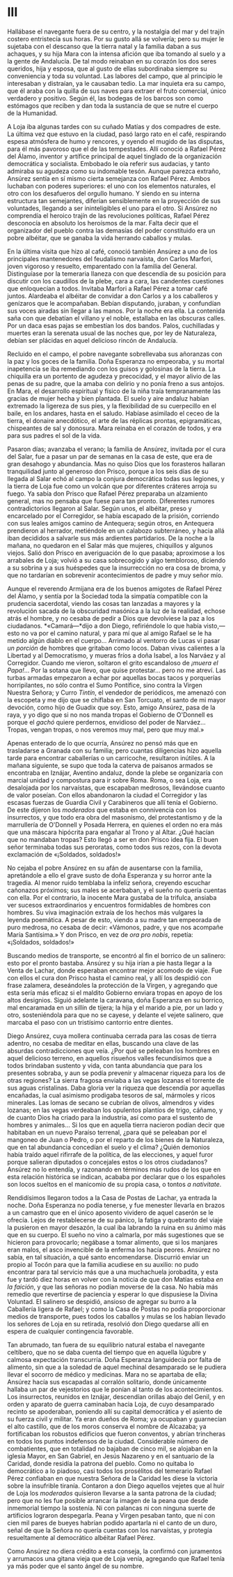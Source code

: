 # III

Hallábase el navegante fuera de su centro, y la nostalgia del mar y del trajín
costero entristecía sus horas. Por su gusto allá se volvería; pero su mujer le
sujetaba con el descanso que la tierra natal y la familia daban a sus achaques,
y su hija Mara con la intensa afición que iba tomando al suelo y a la gente de
Andalucía. De tal modo reinaban en su corazón los dos seres queridos, hija
y esposa, que al gusto de ellas subordinaba siempre su conveniencia y toda su
voluntad. Las labores del campo, que al principio le interesaban y distraían,
ya le causaban tedio. La mar inquieta era su campo, que él araba con la quilla
de sus naves para extraer el fruto comercial, único verdadero y positivo.
Según él, las bodegas de los barcos son como estómagos que reciben y dan toda
la sustancia de que se nutre el cuerpo de la Humanidad.

A Loja iba algunas tardes con su cuñado Matías y dos compadres de este. La
última vez que estuvo en la ciudad, pasó largo rato en el café, respirando
espesa atmósfera de humo y rencores, y oyendo el mugido de las disputas, para
él más pavoroso que el de las tempestades. Allí conoció a Rafael Pérez del
Álamo, inventor y artífice principal de aquel tinglado de la organización
democrática y socialista. Embobado le oía referir sus audacias, y tanto
admiraba su agudeza como su indomable tesón. Aunque parezca extraño, Ansúrez
sentía en sí mismo cierta semejanza con Rafael Pérez. Ambos luchaban con
poderes superiores: el uno con los elementos naturales, el otro con los
desafueros del orgullo humano. Y siendo en su interna estructura tan
semejantes, diferían sensiblemente en la proyección de sus voluntades, llegando
a ser ininteligibles el uno para el otro. Si Ansúrez no comprendía el heroico
trajín de las revoluciones políticas, Rafael Pérez desconocía en absoluto los
heroísmos de la mar. Falta decir que el organizador del pueblo contra las
demasías del poder constituido era un pobre albéitar, que se ganaba la vida
herrando caballos y mulas.

En la última visita que hizo al café, conoció también Ansúrez a uno de los
principales mantenedores del feudalismo narvaísta, don Carlos Marfori, joven
vigoroso y resuelto, emparentado con la familia del General. Distinguíase por
la temeraria llaneza con que descendía de su posición para discutir con los
caudillos de la plebe, cara a cara, las candentes cuestiones que enloquecían
a todos. Invitaba Marfori a Rafael Pérez a tomar café juntos. Alardeaba el
albéitar de convidar a don Carlos y a los caballeros y genízaros que le
acompañaban. Bebían disputando, juraban, y confundían sus voces airadas sin
llegar a las manos. Por la noche era ella. La contenida saña con que debatían
el villano y el noble, estallaba en las obscuras calles. Por un daca esas pajas
se embestían los dos bandos. Palos, cuchilladas y muertes eran la serenata
usual de las noches que, por ley de Naturaleza, debían ser plácidas en aquel
delicioso rincón de Andalucía.

Recluido en el campo, el pobre navegante sobrellevaba sus añoranzas con la paz
y los goces de la familia. Doña Esperanza no empeoraba, y su mortal inapetencia
se iba remediando con los guisos y golosinas de la tierra. La chiquilla era un
portento de agudeza y precocidad, y el mayor alivio de las penas de su padre,
que la amaba con delirio y no ponía freno a sus antojos. En Mara, el desarrollo
espiritual y físico de la niña traía tempranamente las gracias de mujer hecha
y bien plantada. El suelo y aire andaluz habían extremado la ligereza de sus
pies, y la flexibilidad de su cuerpecillo en el baile, en los andares, hasta en
el saludo. Habíase asimilado el ceceo de la tierra, el donaire anecdótico, el
arte de las réplicas prontas, epigramáticas, chispeantes de sal y donosura.
Mara reinaba en el corazón de todos, y era para sus padres el sol de la vida.

Pasaron días; avanzaba el verano; la familia de Ansúrez, invitada por el cura
del Salar, fue a pasar un par de semanas en la casa de este, que era de gran
desahogo y abundancia. Mas no quiso Dios que los forasteros hallaran
tranquilidad junto al generoso don Prisco, porque a los seis días de su llegada
al Salar echó al campo la conjura democrática todas sus legiones, y la tierra
de Loja fue como un volcán que por diferentes cráteres arroja su fuego. Ya
sabía don Prisco que Rafael Pérez preparaba un alzamiento general, mas no
pensaba que fuese para tan pronto. Diferentes rumores contradictorios llegaron
al Salar. Según unos, el albéitar, preso y encarcelado por el Corregidor, se
había escapado de la prisión, corriendo con sus leales amigos camino de
Antequera; según otros, en Antequera prendieron al herrador, metiéndole en un
calabozo subterráneo, y hacia allá iban decididos a salvarle sus más ardientes
partidarios. De la noche a la mañana, no quedaron en el Salar más que mujeres,
chiquillos y algunos viejos. Salió don Prisco en averiguación de lo que pasaba;
aproximose a los arrabales de Loja; volvió a su casa sobrecogido y algo
tembloroso, diciendo a su sobrina y a sus huéspedes que la insurrección no era
cosa de broma, y que no tardarían en sobrevenir acontecimientos de padre y muy
señor mío.

Aunque el reverendo Armijana era de los buenos amigotes de Rafael Pérez del
Álamo, y sentía por la Sociedad toda la simpatía compatible con la prudencia
sacerdotal, viendo las cosas tan lanzadas a mayores y la revolución sacada de
la obscuridad masónica a la luz de la realidad, echose atrás el hombre, y no
cesaba de pedir a Dios que devolviese la paz a los ciudadanos. *«Camará—*dijo
a don Diego, refiriéndole lo que había visto,—esto no va por el camino natural,
y para mí que al amigo Rafael se le ha metido algún diablo en el cuerpo...
Arrimado al ventorro de Lucas vi pasar *un porción* de hombres que gritaban
como locos. Daban vivas calientes a la Libertad y al Democratismo, y mueras
fríos a doña Isabel, a los Narváez y al Corregidor. Cuando me vieron, soltaron
el grito escandaloso de *¡muera el Papa!*... Por la sotana que llevo, que quise
protestar... pero no me atreví. Las turbas armadas empezaron a echar por
aquellas bocas tacos y porquerías horripilantes, no sólo contra el Sumo
Pontífice, sino contra la Virgen Nuestra Señora; y Curro *Tintín*, el vendedor
de periódicos, me amenazó con la escopeta y me dijo que se chiflaba en San
Torcuato, el santo de mi mayor devoción, como hijo de Guadix que soy. Esto,
amigo Ansúrez, pasa de la raya, y yo digo que si no nos manda tropas el
Gobierno de O'Donnell es porque el *gachó* quiere perdernos, envidioso del
poder de Narváez... Tropas, vengan tropas, o nos veremos muy mal, pero que muy
mal.»

Apenas enterado de lo que ocurría, Ansúrez no pensó más que en trasladarse
a Granada con su familia; pero cuantas diligencias hizo aquella tarde para
encontrar caballerías o un carricoche, resultaron inútiles. A la mañana
siguiente, se supo que toda la caterva de paisanos armados se encontraba en
Iznájar, Aventino andaluz, donde la plebe se organizaría con marcial unidad
y compostura para ir sobre Roma. Roma, o sea Loja, era desalojada por los
narvaístas, que escapaban medrosos, llevándose cuanto de valor poseían. Con
ellos abandonaron la ciudad el Corregidor y las escasas fuerzas de Guardia
Civil y Carabineros que allí tenía el Gobierno. De este dijeron los *moderados*
que estaba en connivencia con los insurrectos, y que todo era obra del
masonismo, del protestantismo y de la marrullería de O'Donnell y Posada
Herrera, en quienes el orden no era más que una máscara hipócrita para engañar
al Trono y al Altar. ¿Qué hacían que no mandaban tropas? Esto llegó a ser en
don Prisco idea fija. El buen señor terminaba todas sus peroratas, como todos
sus rezos, con la devota exclamación de «¡Soldados, soldados!»

No cejaba el pobre Ansúrez en su afán de ausentarse con la familia, apretándole
a ello el grave susto de doña Esperanza y su horror ante la tragedia. Al menor
ruido temblaba la infeliz señora, creyendo escuchar cañonazos próximos; sus
males se acerbaban, y el sueño no quería cuentas con ella. Por el contrario, la
inocente Mara gustaba de la trifulca, ansiaba ver sucesos extraordinarios
y encuentros formidables de hombres con hombres.  Su viva imaginación extraía
de los hechos más vulgares la leyenda poemática.  A pesar de esto, viendo a su
madre tan empeorada de puro medrosa, no cesaba de decir: «Vámonos, padre, y que
nos acompañe María Santísima.» Y don Prisco, en vez de *ora pro nobis*,
repetía: «¡Soldados, soldados!»

Buscando medios de transporte, se encontró al fin el borrico de un salinero:
esto por el pronto bastaba. Ansúrez y su hija irían a pie hasta llegar a la
Venta de Lachar, donde esperaban encontrar mejor acomodo de viaje. Fue con
ellos el cura don Prisco hasta el camino real, y allí los despidió con frase
zalamera, deseándoles la protección de la Virgen, y agregando que esta sería
más eficaz si el maldito Gobierno enviara tropas en apoyo de los altos
designios. Siguió adelante la caravana, doña Esperanza en su borrico, mal
encaramada en un sillín de tijera; la hija y el marido a pie, por un lado
y otro, sosteniéndola para que no se cayese, y delante el vejete salinero, que
marcaba el paso con un tristísimo cantorrio entre dientes.

Diego Ansúrez, cuya mollera continuaba cerrada para las cosas de tierra
adentro, no cesaba de meditar en ellas, buscando una clave de las absurdas
contradicciones que veía. ¿Por qué se peleaban los hombres en aquel delicioso
terreno, en aquellos risueños valles fecundísimos que a todos brindaban
sustento y vida, con tanta abundancia que para los presentes sobraba, y aun se
podía prevenir y almacenar riqueza para los de otras regiones? La sierra
fragosa enviaba a las vegas lozanas el torrente de sus aguas cristalinas. Daba
gloria ver la riqueza que descendía por aquellas encañadas, la cual asimismo
prodigaba tesoros de sal, mármoles y ricos minerales. Las lomas de secano se
cubrían de olivos, almendros y vides lozanas; en las vegas verdeaban los
opulentos plantíos de trigo, cáñamo, y de cuanto Dios ha criado para la
industria, así como para el sustento de hombres y animales... Si los que en
aquella tierra nacieron podían decir que habitaban en un nuevo Paraíso
terrenal, ¿para qué se peleaban por el mangoneo de Juan o Pedro, o por el
reparto de los bienes de la Naturaleza, que en tal abundancia concedían el
suelo y el clima? ¿Quién demonios había traído aquel rifirrafe de la política,
de las elecciones, y aquel furor porque salieran diputados o concejales estos
o los otros ciudadanos? Ansúrez no lo entendía, y razonando en términos más
rudos de los que en esta relación histórica se indican, acababa por declarar
que o los españoles son locos sueltos en el manicomio de su propia casa,
o tontos *a nativitate*.

Rendidísimos llegaron todos a la Casa de Postas de Lachar, ya entrada la noche.
Doña Esperanza no podía tenerse, y fue menester llevarla en brazos a un
camastro que en el único aposento vividero de aquel caserón se le ofrecía.
Lejos de restablecerse de su pánico, la fatiga y quebranto del viaje la
pusieron en mayor desazón, la cual iba labrando la ruina en su ánimo más que en
su cuerpo. El sueño no vino a calmarla, por más sugestiones que se hicieron
para provocarlo; negábase a tomar alimento, que si los manjares eran malos, el
asco invencible de la enferma los hacía peores. Ansúrez no sabía, en tal
situación, a qué santo encomendarse. Discurrió enviar un propio al Tocón para
que la familia acudiese en su auxilio: no pudo encontrar para tal servicio más
que a una muchachuela jorobadita, y esta fue y tardó diez horas en volver con
la noticia de que don Matías estaba *en la faición*, y que las señoras no
podían moverse de la casa. No había más remedio que revertirse de paciencia
y esperar lo que dispusiese la Divina Voluntad. El salinero se despidió,
ansioso de agregar su burro a la Caballería ligera de Rafael; y como la Casa de
Postas no podía proporcionar medios de transporte, pues todos los caballos
y mulas se los habían llevado los señores de Loja en su retirada, resolvió don
Diego quedarse allí en espera de cualquier contingencia favorable.

Tan abrumado, tan fuera de su equilibrio natural estaba el navegante celtíbero,
que no se daba cuenta del tiempo que en aquella lúgubre y calmosa expectación
transcurría. Doña Esperanza languidecía por falta de alimento, sin que a la
soledad de aquel mechinal desamparado se le pudiera llevar el socorro de médico
y medicinas. Mara no se apartaba de ella; Ansúrez hacía sus escapadas al
corralón solitario, donde únicamente hallaba un par de vejestorios que le
ponían al tanto de los acontecimientos. Los insurrectos, reunidos en Iznájar,
descendían orillas abajo del Genil, y en orden y aparato de guerra caminaban
hacia Loja, de cuyo desamparado recinto se apoderaban, poniendo allí su capital
democrática y el asiento de su fuerza civil y militar. Ya eran dueños de Roma;
ya ocupaban y guarnecían el alto castillo, que de los moros conserva el nombre
de Alcazaba; ya fortificaban los robustos edificios que fueron conventos,
y abrían trincheras en todos los puntos indefensos de la ciudad. Considerable
número de combatientes, que en totalidad no bajaban de cinco mil, se alojaban
en la iglesia Mayor, en San Gabriel, en Jesús Nazareno y en el santuario de la
Caridad, donde residía la patrona del pueblo. Como no quitaba lo democrático
a lo piadoso, casi todos los prosélitos del temerario Rafael Pérez confiaban en
que nuestra Señora de la Caridad les diese la victoria sobre la insufrible
tiranía. Contaron a don Diego aquellos vejetes que al huir de Loja los
*moderados* quisieron llevarse a la santa patrona de la ciudad; pero que no les
fue posible arrancar la imagen de la peana que desde inmemorial tiempo la
sostenía. Ni con palancas ni con ninguna suerte de artificios lograron
despegarla. Peana y Virgen pesaban tanto, que ni con cien mil pares de bueyes
habrían podido apartarla ni el canto de un duro, señal de que la Señora no
quería cuentas con los narvaístas, y protegía resueltamente al democrático
albéitar Rafael Pérez.

Como Ansúrez no diera crédito a esta conseja, la confirmó con juramentos
y arrumacos una gitana vieja que de Loja venía, agregando que Rafael tenía ya
más poder que el santo ángel de su nombre.
